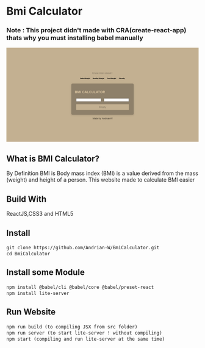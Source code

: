 # Bmi Calculator
### Note : This project didn't made with CRA(create-react-app) thats why you must installing babel manually 
![](ilust/screenshot.png)

## What is BMI Calculator?
By Definition BMI is Body mass index (BMI) is a value derived from the mass (weight) and height of a person.
This website made to calculate BMI easier

## Build With
ReactJS,CSS3 and HTML5

## Install
```
git clone https://github.com/Andrian-W/BmiCalculator.git
cd BmiCalculator

```

## Install some Module
```
npm install @babel/cli @babel/core @babel/preset-react
npm install lite-server
```

## Run Website
```
npm run build (to compiling JSX from src folder)
npm run server (to start lite-server ! without compiling)
npm start (compiling and run lite-server at the same time)
```






